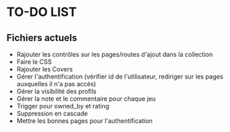 # TO-DO LIST

## Fichiers actuels

* Rajouter les contrôles sur les pages/routes d'ajout dans la collection
* Faire le CSS
* Rajouter les Covers
* Gérer l'authentification (vérifier id de l'utilisateur, rediriger sur les pages auxquelles il n'a pas accès)
* Gérer la visibilité des profils
* Gérer la note et le commentaire pour chaque jeu
* Trigger pour owned_by et rating
* Suppression en cascade
* Mettre les bonnes pages pour l'authentification